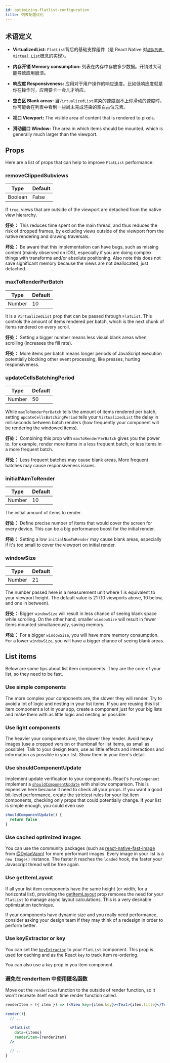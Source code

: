 ```yaml
---
id: optimizing-flatlist-configuration
title: 列表配置优化
---
```


## 术语定义

- **VirtualizedList:** `FlatList`背后的基础支撑组件（是 React Native 对[`虚拟列表 Virtual List`](https://bvaughn.github.io/react-virtualized/#/components/List)概念的实现）。

- **内存开销 Memory consumption:** 列表在内存中存放多少数据。开销过大可能导致应用崩溃。

- **响应度 Responsiveness:** 应用对于用户操作的响应速度。比如低响应度就是你在操作时，应用要卡一会儿才响应。

- **空白区 Blank areas:** 当`VirtualizedList`渲染的速度跟不上你滑动的速度时，你可能会在列表中看到一些尚未完成渲染的空白占位元素。

- **视口 Viewport:** The visible area of content that is rendered to pixels.

- **滑动窗口 Window:** The area in which items should be mounted, which is generally much larger than the viewport.

## Props

Here are a list of props that can help to improve `FlatList` performance:

### removeClippedSubviews

| Type    | Default |
| ------- | ------- |
| Boolean | False   |

If `true`, views that are outside of the viewport are detached from the native view hierarchy.

**好处：** This reduces time spent on the main thread, and thus reduces the risk of dropped frames, by excluding views outside of the viewport from the native rendering and drawing traversals.

**坏处：** Be aware that this implementation can have bugs, such as missing content (mainly observed on iOS), especially if you are doing complex things with transforms and/or absolute positioning. Also note this does not save significant memory because the views are not deallocated, just detached.

### maxToRenderPerBatch

| Type   | Default |
| ------ | ------- |
| Number | 10      |

It is a `VirtualizedList` prop that can be passed through `FlatList`. This controls the amount of items rendered per batch, which is the next chunk of items rendered on every scroll.

**好处：** Setting a bigger number means less visual blank areas when scrolling (increases the fill rate).

**坏处：** More items per batch means longer periods of JavaScript execution potentially blocking other event processing, like presses, hurting responsiveness.

### updateCellsBatchingPeriod

| Type   | Default |
| ------ | ------- |
| Number | 50      |

While `maxToRenderPerBatch` tells the amount of items rendered per batch, setting `updateCellsBatchingPeriod` tells your `VirtualizedList` the delay in milliseconds between batch renders (how frequently your component will be rendering the windowed items).

**好处：** Combining this prop with `maxToRenderPerBatch` gives you the power to, for example, render more items in a less frequent batch, or less items in a more frequent batch.

**坏处：** Less frequent batches may cause blank areas, More frequent batches may cause responsiveness issues.

### initialNumToRender

| Type   | Default |
| ------ | ------- |
| Number | 10      |

The initial amount of items to render.

**好处：** Define precise number of items that would cover the screen for every device. This can be a big performance boost for the initial render.

**坏处：** Setting a low `initialNumToRender` may cause blank areas, especially if it's too small to cover the viewport on initial render.

### windowSize

| Type   | Default |
| ------ | ------- |
| Number | 21      |

The number passed here is a measurement unit where 1 is equivalent to your viewport height. The default value is 21 (10 viewports above, 10 below, and one in between).

**好处：** Bigger `windowSize` will result in less chance of seeing blank space while scrolling. On the other hand, smaller `windowSize` will result in fewer items mounted simultaneously, saving memory.

**坏处：** For a bigger `windowSize`, you will have more memory consumption. For a lower `windowSize`, you will have a bigger chance of seeing blank areas.

## List items

Below are some tips about list item components. They are the core of your list, so they need to be fast.

### Use simple components

The more complex your components are, the slower they will render. Try to avoid a lot of logic and nesting in your list items. If you are reusing this list item component a lot in your app, create a component just for your big lists and make them with as little logic and nesting as possible.

### Use light components

The heavier your components are, the slower they render. Avoid heavy images (use a cropped version or thumbnail for list items, as small as possible). Talk to your design team, use as little effects and interactions and information as possible in your list. Show them in your item's detail.

### Use shouldComponentUpdate

Implement update verification to your components. React's `PureComponent` implement a [`shouldComponentUpdate`](https://zh-hans.reactjs.org/docs/react-component.html#shouldcomponentupdate) with shallow comparison. This is expensive here because it need to check all your props. If you want a good bit-level performance, create the strictest rules for your list item components, checking only props that could potentially change. If your list is simple enough, you could even use

```jsx
shouldComponentUpdate() {
  return false
}
```

### Use cached optimized images

You can use the community packages (such as [react-native-fast-image](https://github.com/DylanVann/react-native-fast-image) from [@DylanVann](https://github.com/DylanVann)) for more performant images. Every image in your list is a `new Image()` instance. The faster it reaches the `loaded` hook, the faster your Javascript thread will be free again.

### Use getItemLayout

If all your list item components have the same height (or width, for a horizontal list), providing the [getItemLayout](flatlist#getitemlayout) prop removes the need for your `FlatList` to manage async layout calculations. This is a very desirable optimization technique.

If your components have dynamic size and you really need performance, consider asking your design team if they may think of a redesign in order to perform better.

### Use keyExtractor or key

You can set the [`keyExtractor`](flatlist#keyextractor) to your `FlatList` component. This prop is used for caching and as the React `key` to track item re-ordering.

You can also use a `key` prop in you item component.

### 避免在 renderItem 中使用匿名函数

Move out the `renderItem` function to the outside of render function, so it won't recreate itself each time render function called.

```jsx
renderItem = ({ item }) => (<View key={item.key}><Text>{item.title}</Text></View>);

render(){
  // ...

  <FlatList
    data={items}
    renderItem={renderItem}
  />

  // ...
}
```
